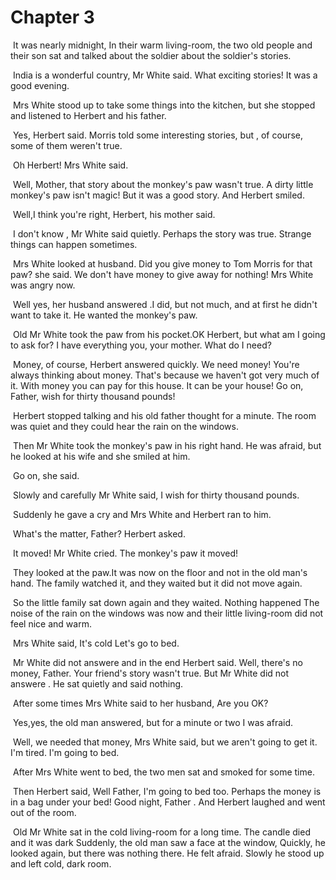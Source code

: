 # Chapter 3

​	It was nearly midnight, In their warm living-room, the two old people and their son sat and talked about the soldier about the soldier's stories.

​	India is a wonderful country, Mr White said. What exciting stories! It was a good evening. 

​	Mrs White stood up to take some things into the kitchen, but she stopped and listened to Herbert and his father.

​	Yes, Herbert said. Morris told some interesting stories, but , of course, some of them weren't true.

​	Oh Herbert! Mrs White said.

​	Well, Mother, that story about the monkey's paw wasn't true. A dirty little monkey's paw isn't magic! But it was a good story. And Herbert smiled.

​	Well,I think you're right, Herbert, his mother said.

​	I don't know , Mr White said quietly. Perhaps the story was true. Strange things can happen sometimes.

​	Mrs White looked at husband. Did you give money to Tom Morris for that paw? she said. We don't have money to give away for nothing! Mrs White was angry now.

​	Well yes, her husband answered .I did, but not much, and at first he didn't want to take it. He wanted the monkey's paw.

​	Old Mr White took the paw from his pocket.OK Herbert, but what am I going to ask for? I have everything you, your mother. What do I need?

​	Money, of course, Herbert answered quickly. We need money! You're always thinking about money. That's because we haven't got very much of it. With money you can pay for this house. It can be your house! Go on, Father, wish for thirty thousand pounds!

​	Herbert stopped talking and his old father thought for a minute. The room was quiet and they could hear the rain on the windows.

​	Then Mr White took the monkey's paw in his right hand. He was afraid, but he looked at his wife and she smiled at him.

​	Go on, she said.

​	Slowly and carefully Mr White said, I wish for thirty thousand pounds.

​	Suddenly he gave a cry and Mrs White and Herbert ran to him.

​	What's the matter, Father? Herbert asked.

​	It moved! Mr White cried. The monkey's paw it moved!

​	They looked at the paw.It was now on the  floor and not in the old man's hand. The family watched it, and they waited but it did not  move again.

​	So the little family sat down again and they waited. Nothing happened The noise of the rain on the windows was now and their little living-room did not feel nice and warm.

​	Mrs White said, It's cold Let's go to bed.

​	Mr White did not answere and in the end Herbert said. Well, there's no money, Father. Your friend's story wasn't true. But Mr White did not answere . He sat quietly and said nothing.

​	After some times Mrs White  said to her husband, Are you OK?

​	Yes,yes, the old man answered, but for a minute or two I was afraid.

​	Well, we needed that money, Mrs White said, but we aren't going to get it. I'm tired. I'm going to bed.

​	After Mrs White went to bed, the two men sat and smoked for some time.

​	Then Herbert said, Well Father, I'm going to bed too. Perhaps the money is in a bag under your bed! Good night, Father . And Herbert laughed and went out of the room.

​	Old Mr White sat in the cold living-room for a long time. The candle died and it was dark Suddenly, the old man saw a face at the window, Quickly, he looked again, but there was nothing there. He felt afraid. Slowly he stood up and left cold, dark room.